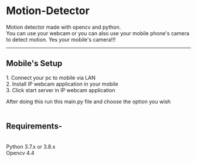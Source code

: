 <h1>Motion-Detector</h1>
  
Motion detector made with opencv and python.  
You can use your webcam or you can also use your mobile phone's camera to detect motion. Yes your mobile's camera!!!  
<hr>
<h2>Mobile's Setup</h2>  
1. Connect your pc to mobile via LAN <br>
2. Install IP webcam application in your mobile <br>
3. Click start server in IP webcam application <br>
  
After doing this run this main.py file and choose the option you wish
<br>
<br>
<h2>Requirements-</h2><br>
Python 3.7.x or 3.8.x<br>
Opencv 4.4
